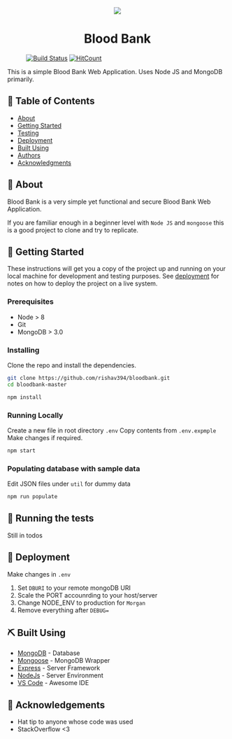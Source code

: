 <div align="center">
  <img src="https://image.flaticon.com/icons/png/128/2069/2069743.png">
  <h1>Blood Bank</h1>
</div>

&nbsp;&nbsp;&nbsp;&nbsp;&nbsp;&nbsp;&nbsp;&nbsp;&nbsp;&nbsp;
[![Build Status](https://travis-ci.com/rishav394/bloodbank.svg?token=nxairHVBeKGrCQKnMdVR&branch=master)](https://travis-ci.com/rishav394/bloodbank)
[![HitCount](http://hits.dwyl.com/rishav394/bloodbank.svg)](http://hits.dwyl.com/rishav394/bloodbank)
&nbsp;&nbsp;&nbsp;&nbsp;&nbsp;&nbsp;&nbsp;&nbsp;&nbsp;&nbsp;

This is a simple Blood Bank Web Application. Uses Node JS and MongoDB primarily.

## 📝 Table of Contents

- [About](#-about-)
- [Getting Started](#-getting-started-)
- [Testing](#-running-the-tests-)
- [Deployment](#-deployment-)
- [Built Using](#-built-using-)
- [Authors](#-authors-)
- [Acknowledgments](#-acknowledgements-)

## 🧐 About

Blood Bank is a very simple yet functional and secure Blood Bank Web Application.

If you are familiar enough in a beginner level with `Node JS` and `mongoose` this is a good project to clone and try to replicate.

## 🏁 Getting Started

These instructions will get you a copy of the project up and running on your local machine for development and testing purposes. See [deployment](#deployment) for notes on how to deploy the project on a live system.

### Prerequisites

- Node > 8
- Git
- MongoDB > 3.0

### Installing

Clone the repo and install the dependencies.

```bash
git clone https://github.com/rishav394/bloodbank.git
cd bloodbank-master
```

```bash
npm install
```

### Running Locally

Create a new file in root directory `.env`
Copy contents from `.env.expmple`
Make changes if required.

```bash
npm start
```

### Populating database with sample data

Edit JSON files under `util` for dummy data

```bash
npm run populate
```

## 🔧 Running the tests

Still in todos

## 🚀 Deployment

Make changes in `.env`

1. Set `DBURI` to your remote mongoDB URI
2. Scale the PORT accounrding to your host/server
3. Change NODE_ENV to production for `Morgan`
4. Remove everything after `DEBUG=`

## ⛏️ Built Using

- [MongoDB](https://www.mongodb.com/) - Database
- [Mongoose](https://mongoosejs.com/) - MongoDB Wrapper
- [Express](https://expressjs.com/) - Server Framework
- [NodeJs](https://nodejs.org/en/) - Server Environment
- [VS Code](https://code.visualstudio.com/) - Awesome IDE

## 🎉 Acknowledgements

- Hat tip to anyone whose code was used
- StackOverflow <3
